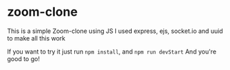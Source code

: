 # zoom-clone

This is a simple Zoom-clone using JS
I used express, ejs, socket.io and uuid to make all this work 

If you want to try it just run ```npm install```, and ```npm run devStart```
And you're good to go! 
